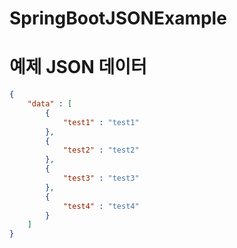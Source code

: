 # SpringBootJSONExample

# 예제 JSON 데이터

```json
{
    "data" : [
        {
            "test1" : "test1"
        },
        {
            "test2" : "test2"
        },
        {
            "test3" : "test3"
        },
        {
            "test4" : "test4"
        }
    ]
}
```
